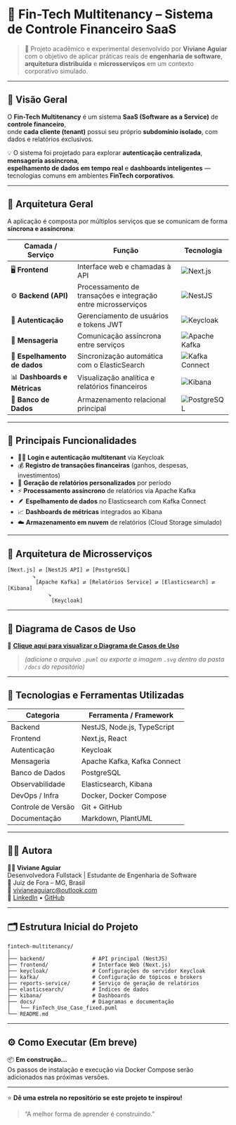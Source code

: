# 💸 Fin-Tech Multitenancy – Sistema de Controle Financeiro SaaS

> 🚀 Projeto acadêmico e experimental desenvolvido por **Viviane Aguiar**  
> com o objetivo de aplicar práticas reais de **engenharia de software**,  
> **arquitetura distribuída** e **microsserviços** em um contexto corporativo simulado.

---

## 🧭 Visão Geral

O **Fin-Tech Multitenancy** é um sistema **SaaS (Software as a Service)** de **controle financeiro**,  
onde **cada cliente (tenant)** possui seu próprio **subdomínio isolado**, com dados e relatórios exclusivos.

💡 O sistema foi projetado para explorar **autenticação centralizada**, **mensageria assíncrona**,  
**espelhamento de dados em tempo real** e **dashboards inteligentes** — tecnologias comuns em ambientes **FinTech corporativos**.

---

## 🧱 Arquitetura Geral

A aplicação é composta por múltiplos serviços que se comunicam de forma **síncrona e assíncrona**:

| Camada / Serviço             | Função                                                        | Tecnologia                                                                                               |
| ---------------------------- | ------------------------------------------------------------- | -------------------------------------------------------------------------------------------------------- |
| 🖥️ **Frontend**              | Interface web e chamadas à API                                | ![Next.js](https://cdn.jsdelivr.net/gh/devicons/devicon/icons/nextjs/nextjs-original.svg)                |
| ⚙️ **Backend (API)**         | Processamento de transações e integração entre microsserviços | ![NestJS](https://cdn.jsdelivr.net/gh/devicons/devicon/icons/nestjs/nestjs-plain.svg)                    |
| 🔐 **Autenticação**          | Gerenciamento de usuários e tokens JWT                        | ![Keycloak](https://cdn.jsdelivr.net/gh/devicons/devicon/icons/keycloak/keycloak-original.svg)           |
| 🧵 **Mensageria**            | Comunicação assíncrona entre serviços                         | ![Apache Kafka](https://cdn.jsdelivr.net/gh/devicons/devicon/icons/apachekafka/apachekafka-original.svg) |
| 🧩 **Espelhamento de dados** | Sincronização automática com o ElasticSearch                  | ![Kafka Connect](https://img.shields.io/badge/Kafka%20Connect-black?logo=apachekafka)                    |
| 📊 **Dashboards e Métricas** | Visualização analítica e relatórios financeiros               | ![Kibana](https://cdn.jsdelivr.net/gh/devicons/devicon/icons/kibana/kibana-original.svg)                 |
| 💾 **Banco de Dados**        | Armazenamento relacional principal                            | ![PostgreSQL](https://cdn.jsdelivr.net/gh/devicons/devicon/icons/postgresql/postgresql-original.svg)     |

---

## 🧠 Principais Funcionalidades

- 🧍‍♂️ **Login e autenticação multitenant** via Keycloak
- 💰 **Registro de transações financeiras** (ganhos, despesas, investimentos)
- 📅 **Geração de relatórios personalizados** por período
- ⚡ **Processamento assíncrono** de relatórios via Apache Kafka
- 🪶 **Espelhamento de dados** no Elasticsearch com Kafka Connect
- 📈 **Dashboards de métricas** integrados ao Kibana
- ☁️ **Armazenamento em nuvem** de relatórios (Cloud Storage simulado)

---

## 🧩 Arquitetura de Microsserviços

```
[Next.js] ⇄ [NestJS API] ⇄ [PostgreSQL]
        ↘︎
         [Apache Kafka] ⇄ [Relatórios Service] ⇄ [Elasticsearch] ⇄ [Kibana]
             ↘︎
              [Keycloak]
```

---

## 📘 Diagrama de Casos de Uso

📎 [**Clique aqui para visualizar o Diagrama de Casos de Uso**](./docs/FinTech_Use_Case_fixed.puml)

> _(adicione o arquivo `.puml` ou exporte a imagem `.svg` dentro da pasta `/docs` do repositório)_

---

## 🧰 Tecnologias e Ferramentas Utilizadas

| Categoria          | Ferramenta / Framework      |
| ------------------ | --------------------------- |
| Backend            | NestJS, Node.js, TypeScript |
| Frontend           | Next.js, React              |
| Autenticação       | Keycloak                    |
| Mensageria         | Apache Kafka, Kafka Connect |
| Banco de Dados     | PostgreSQL                  |
| Observabilidade    | Elasticsearch, Kibana       |
| DevOps / Infra     | Docker, Docker Compose      |
| Controle de Versão | Git + GitHub                |
| Documentação       | Markdown, PlantUML          |

---

## 🧑‍💻 Autora

**👩‍💻 Viviane Aguiar**  
Desenvolvedora Fullstack | Estudante de Engenharia de Software  
📍 Juiz de Fora – MG, Brasil  
📧 [vivianeaguiarc@outlook.com](mailto:vivianeaguiarc@outlook.com)  
🔗 [LinkedIn](https://www.linkedin.com/in/vivianeaguiar) • [GitHub](https://github.com/vivianeaguiar)

---

## 🗂️ Estrutura Inicial do Projeto

```
fintech-multitenancy/
│
├── backend/               # API principal (NestJS)
├── frontend/              # Interface Web (Next.js)
├── keycloak/              # Configurações do servidor Keycloak
├── kafka/                 # Configuração de tópicos e brokers
├── reports-service/       # Serviço de geração de relatórios
├── elasticsearch/         # Índices de dados
├── kibana/                # Dashboards
├── docs/                  # Diagramas e documentação
│   └── FinTech_Use_Case_fixed.puml
└── README.md
```

---

## ⚙️ Como Executar (Em breve)

📦 **Em construção...**  
Os passos de instalação e execução via Docker Compose serão adicionados nas próximas versões.

---

⭐ **Dê uma estrela no repositório se este projeto te inspirou!**

> “A melhor forma de aprender é construindo.”
